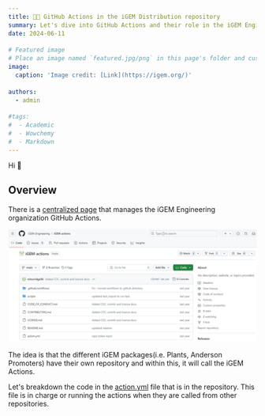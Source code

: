 ```yaml
---
title: 🧑‍💻️ GitHub Actions in the iGEM Distribution repository
summary: Let's dive into GitHub Actions and their role in the iGEM Engineering distribution repository
date: 2024-06-11

# Featured image
# Place an image named `featured.jpg/png` in this page's folder and customize its options here.
image:
  caption: 'Image credit: [Link](https://igem.org/)'

authors:
  - admin

#tags:
#  - Academic
#  - Wowchemy
#  - Markdown 
---
```


Hi 👋

## Overview

There is a [centralized page](https://github.com/iGEM-Engineering/iGEM-actions) that manages the iGEM Engineering organization GitHub Actions.


![This is how it should look like](igem_actions_1.jpg)


The idea is that the different iGEM packages(i.e. Plants, Anderson Promoters) have their own repository and within this, it will call the iGEM Actions.

Let's breakdown the code in the [action.yml](https://github.com/iGEM-Engineering/iGEM-actions/blob/main/action.yml) file that is in the repository. This file is in charge or running the actions when they are called from other repositories.











